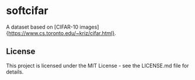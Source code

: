 # softcifar


A dataset based on [CIFAR-10 images]{https://www.cs.toronto.edu/~kriz/cifar.html}. 

## License

This project is licensed under the MIT License - see the LICENSE.md file for details.